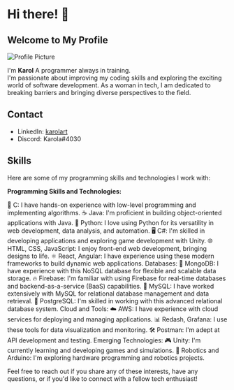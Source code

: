# Hi there! 👋

## Welcome to My Profile

![Profile Picture](https://pbs.twimg.com/media/FvV1-p9X0AAOONT?format=png&name=small)

I'm **Karol** A programmer always in training.  
I'm passionate about improving my coding skills and exploring the exciting world of software development. As a woman in tech, I am dedicated to breaking barriers and bringing diverse perspectives to the field.

## Contact

- LinkedIn: [karolart](https://www.linkedin.com/in/karolart/)
- Discord: Karola#4030

## Skills

Here are some of my programming skills and technologies I work with:

**Programming Skills and Technologies:**

🔷 C: I have hands-on experience with low-level programming and implementing algorithms.
☕ Java: I'm proficient in building object-oriented applications with Java.
🐍 Python: I love using Python for its versatility in web development, data analysis, and automation.
🖥️ C#: I'm skilled in developing applications and exploring game development with Unity.
🌐 HTML, CSS, JavaScript: I enjoy front-end web development, bringing designs to life.
⚛️ React, Angular: I have experience using these modern frameworks to build dynamic web applications.
Databases:
🍃 MongoDB: I have experience with this NoSQL database for flexible and scalable data storage.
🔥 Firebase: I'm familiar with using Firebase for real-time databases and backend-as-a-service (BaaS) capabilities.
💾 MySQL: I have worked extensively with MySQL for relational database management and data retrieval.
🐘 PostgreSQL: I'm skilled in working with this advanced relational database system.
Cloud and Tools:
☁️ AWS: I have experience with cloud services for deploying and managing applications.
📊 Redash, Grafana: I use these tools for data visualization and monitoring.
🛠️ Postman: I'm adept at API development and testing.
Emerging Technologies:
🎮 Unity: I'm currently learning and developing games and simulations.
🤖 Robotics and Arduino: I'm exploring hardware programming and robotics projects.

Feel free to reach out if you share any of these interests, have any questions, or if you'd like to connect with a fellow tech enthusiast!

